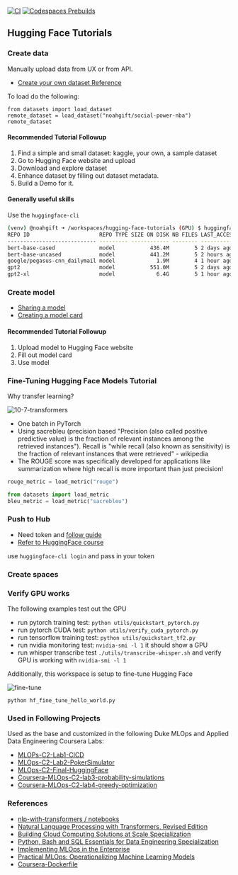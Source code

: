 [![CI](https://github.com/nogibjj/mlops-template/actions/workflows/cicd.yml/badge.svg?branch=GPU)](https://github.com/nogibjj/mlops-template/actions/workflows/cicd.yml)
[![Codespaces Prebuilds](https://github.com/nogibjj/mlops-template/actions/workflows/codespaces/create_codespaces_prebuilds/badge.svg?branch=GPU)](https://github.com/nogibjj/mlops-template/actions/workflows/codespaces/create_codespaces_prebuilds)

## Hugging Face Tutorials

### Create data

Manually upload data from UX or from API.

* [Create your own dataset Reference](https://huggingface.co/course/chapter5/5?fw=pt)

To load do the following:

```
from datasets import load_dataset
remote_dataset = load_dataset("noahgift/social-power-nba")
remote_dataset
```
#### Recommended Tutorial Followup

1.  Find a simple and small dataset: kaggle, your own, a sample dataset
2.  Go to Hugging Face website and upload
3.  Download and explore dataset
4.  Enhance dataset by filling out dataset metadata.
5.  Build a Demo for it.

#### Generally useful skills

Use the `huggingface-cli`
```bash
(venv) @noahgift ➜ /workspaces/hugging-face-tutorials (GPU) $ huggingface-cli scan-cache
REPO ID                      REPO TYPE SIZE ON DISK NB FILES LAST_ACCESSED LAST_MODIFIED REFS LOCAL PATH                                                                   
---------------------------- --------- ------------ -------- ------------- ------------- ---- ---------------------------------------------------------------------------- 
bert-base-cased              model           436.4M        5 2 days ago    2 days ago    main /home/codespace/.cache/huggingface/hub/models--bert-base-cased               
bert-base-uncased            model           441.2M        5 2 hours ago   2 hours ago   main /home/codespace/.cache/huggingface/hub/models--bert-base-uncased             
google/pegasus-cnn_dailymail model             1.9M        4 1 hour ago    1 hour ago    main /home/codespace/.cache/huggingface/hub/models--google--pegasus-cnn_dailymail 
gpt2                         model           551.0M        5 2 days ago    2 days ago    main /home/codespace/.cache/huggingface/hub/models--gpt2                          
gpt2-xl                      model             6.4G        5 1 hour ago    1 hour ago    main /home/codespace/.cache/huggingface/hub/models--gpt2-xl  
```


### Create model

* [Sharing a model](https://huggingface.co/course/chapter4/3?fw=pt)
* [Creating a model card](https://huggingface.co/course/chapter4/4?fw=pt)

#### Recommended Tutorial Followup

1. Upload model to Hugging Face website
2. Fill out model card
3. Use model

### Fine-Tuning Hugging Face Models Tutorial

Why transfer learning?

![10-7-transformers](https://user-images.githubusercontent.com/58792/196711699-8034d017-a2bb-4ec3-8029-04c925cbf254.png)

* One batch in PyTorch
* Using sacrebleu (precision based "Precision (also called positive predictive value) is the fraction of relevant instances among the retrieved instances").  Recall is "while recall (also known as sensitivity) is the fraction of relevant instances that were retrieved" - wikipedia
* The ROUGE score was specifically developed for applications like summarization where high recall is more important than just precision! 
```python
rouge_metric = load_metric("rouge")
```


```python
from datasets import load_metric
bleu_metric = load_metric("sacrebleu")
```

### Push to Hub

* Need token and [follow guide](https://huggingface.co/docs/transformers/model_sharing)
* [Refer to HuggingFace course](https://huggingface.co/course/chapter3/2?fw=pt)

use `huggingface-cli login` and pass in your token


### Create spaces




### Verify GPU works

The following examples test out the GPU

* run pytorch training test: `python utils/quickstart_pytorch.py`
* run pytorch CUDA test: `python utils/verify_cuda_pytorch.py`
* run tensorflow training test: `python utils/quickstart_tf2.py`
* run nvidia monitoring test: `nvidia-smi -l 1` it should show a GPU
* run whisper transcribe test `./utils/transcribe-whisper.sh` and verify GPU is working with `nvidia-smi -l 1`

Additionally, this workspace is setup to fine-tune Hugging Face

![fine-tune](https://user-images.githubusercontent.com/58792/195709866-121f994e-3531-493b-99af-c3266c4e28ea.jpg)


`python hf_fine_tune_hello_world.py` 

### Used in Following Projects

Used as the base and customized in the following Duke MLOps and Applied Data Engineering Coursera Labs:

* [MLOPs-C2-Lab1-CICD](https://github.com/nogibjj/Coursera-MLOPs-Foundations-Lab-1-CICD)
* [MLOps-C2-Lab2-PokerSimulator](https://github.com/nogibjj/Coursera-MLOPs-Foundations-Lab-2-poker-simulator)
* [MLOps-C2-Final-HuggingFace](https://github.com/nogibjj/Coursera-MLOps-C2-Final-HuggingFace)
* [Coursera-MLOps-C2-lab3-probability-simulations](Coursera-MLOps-C2-lab3-probability-simulations)
* [Coursera-MLOps-C2-lab4-greedy-optimization](https://github.com/nogibjj/Coursera-MLOps-C2-lab4-greedy-optimization)

### References

* [nlp-with-transformers
/
notebooks
](https://github.com/nlp-with-transformers/notebooks)
* [Natural Language Processing with Transformers, Revised Edition](https://learning.oreilly.com/library/view/natural-language-processing/9781098136789/)
* [Building Cloud Computing Solutions at Scale Specialization](https://www.coursera.org/specializations/building-cloud-computing-solutions-at-scale)
* [Python, Bash and SQL Essentials for Data Engineering Specialization](https://www.coursera.org/learn/web-app-command-line-tools-for-data-engineering-duke)
* [Implementing MLOps in the Enterprise](https://learning.oreilly.com/library/view/implementing-mlops-in/9781098136574/)
* [Practical MLOps: Operationalizing Machine Learning Models](https://www.amazon.com/Practical-MLOps-Operationalizing-Machine-Learning/dp/1098103017)
* [Coursera-Dockerfile](https://gist.github.com/noahgift/82a34d56f0a8f347865baaa685d5e98d)
